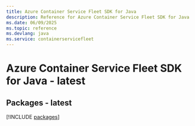 ```yaml
---
title: Azure Container Service Fleet SDK for Java
description: Reference for Azure Container Service Fleet SDK for Java
ms.date: 06/09/2025
ms.topic: reference
ms.devlang: java
ms.service: containerservicefleet
---
```

# Azure Container Service Fleet SDK for Java - latest
## Packages - latest
[!INCLUDE [packages](container-service-fleet-index.md)]
